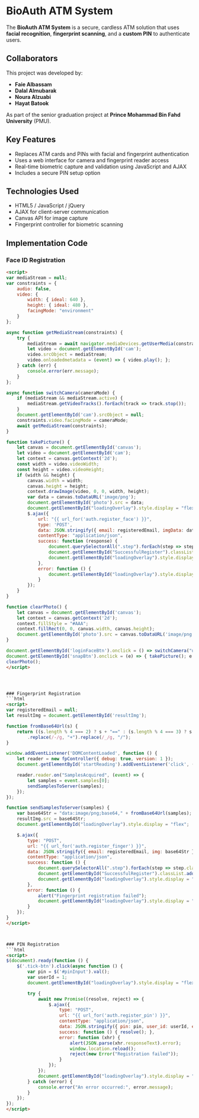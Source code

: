 
# BioAuth ATM System

The **BioAuth ATM System** is a secure, cardless ATM solution that uses **facial recognition**, **fingerprint scanning**, and a **custom PIN** to authenticate users.



## Collaborators
This project was developed by:
- **Faie Albassam**
- **Dalal Almubarak**
- **Noura Alzuabi**
- **Hayat Batook**

As part of the senior graduation project at **Prince Mohammad Bin Fahd University** (PMU).



##  Key Features
- Replaces ATM cards and PINs with facial and fingerprint authentication
- Uses a web interface for camera and fingerprint reader access
- Real-time biometric capture and validation using JavaScript and AJAX
- Includes a secure PIN setup option



## Technologies Used
- HTML5 / JavaScript / jQuery
- AJAX for client-server communication
- Canvas API for image capture
- Fingerprint controller for biometric scanning



## Implementation Code

### Face ID Registration
```html
<script>
var mediaStream = null;
var constraints = {
    audio: false,
    video: {
        width: { ideal: 640 },
        height: { ideal: 480 },
        facingMode: "environment"
    }
};

async function getMediaStream(constraints) {
    try {
        mediaStream = await navigator.mediaDevices.getUserMedia(constraints);
        let video = document.getElementById('cam');
        video.srcObject = mediaStream;
        video.onloadedmetadata = (event) => { video.play(); };
    } catch (err) {
        console.error(err.message);
    }
};

async function switchCamera(cameraMode) {
    if (mediaStream && mediaStream.active) {
        mediaStream.getVideoTracks().forEach(track => track.stop());
    }
    document.getElementById('cam').srcObject = null;
    constraints.video.facingMode = cameraMode;
    await getMediaStream(constraints);
}

function takePicture() {
    let canvas = document.getElementById('canvas');
    let video = document.getElementById('cam');
    let context = canvas.getContext('2d');
    const width = video.videoWidth;
    const height = video.videoHeight;
    if (width && height) {
        canvas.width = width;
        canvas.height = height;
        context.drawImage(video, 0, 0, width, height);
        var data = canvas.toDataURL('image/png');
        document.getElementById('photo').src = data;
        document.getElementById("loadingOverlay").style.display = "flex";
        $.ajax({
            url: "{{ url_for('auth.register_face') }}",
            type: 'POST',
            data: JSON.stringify({ email: registeredEmail, imgData: data }),
            contentType: "application/json",
            success: function (response) {
                document.querySelectorAll(".step").forEach(step => step.classList.remove("active"));
                document.getElementById("SuccessfulRegister").classList.add("active");
                document.getElementById("loadingOverlay").style.display = "none";
            },
            error: function () {
                document.getElementById("loadingOverlay").style.display = "none";
            }
        });
    }
}

function clearPhoto() {
    let canvas = document.getElementById('canvas');
    let context = canvas.getContext('2d');
    context.fillStyle = "#AAA";
    context.fillRect(0, 0, canvas.width, canvas.height);
    document.getElementById('photo').src = canvas.toDataURL('image/png');
}

document.getElementById('loginFaceBtn').onclick = () => switchCamera("user");
document.getElementById('snapBtn').onclick = (e) => { takePicture(); e.preventDefault(); };
clearPhoto();
</script>




### Fingerprint Registration
```html
<script>
var registeredEmail = null;
let resultImg = document.getElementById('resultImg');

function fromBase64Url(s) {
    return ((s.length % 4 === 2) ? s + "==" : (s.length % 4 === 3) ? s + "=" : s)
        .replace(/-/g, "+").replace(/_/g, "/");
}

window.addEventListener('DOMContentLoaded', function () {
    let reader = new fpController({ debug: true, version: 1 });
    document.getElementById('startReading').addEventListener('click', () => reader.startReading());

    reader.reader.on("SamplesAcquired", (event) => {
        let samples = event.samples[0];
        sendSamplesToServer(samples);
    });
});

function sendSamplesToServer(samples) {
    var base64Str = "data:image/png;base64," + fromBase64Url(samples);
    resultImg.src = base64Str;
    document.getElementById("loadingOverlay").style.display = "flex";

    $.ajax({
        type: "POST",
        url: "{{ url_for('auth.register_finger') }}",
        data: JSON.stringify({ email: registeredEmail, img: base64Str }),
        contentType: "application/json",
        success: function () {
            document.querySelectorAll(".step").forEach(step => step.classList.remove("active"));
            document.getElementById("SuccessfulRegister").classList.add("active");
            document.getElementById("loadingOverlay").style.display = "none";
        },
        error: function () {
            alert("Fingerprint registration failed");
            document.getElementById("loadingOverlay").style.display = "none";
        }
    });
}
</script>



### PIN Registration
```html
<script>
$(document).ready(function () {
    $('.tick-btn').click(async function () {
        var pin = $('#pinInput').val();
        var userId = 1;
        document.getElementById("loadingOverlay").style.display = "flex";

        try {
            await new Promise((resolve, reject) => {
                $.ajax({
                    type: "POST",
                    url: "{{ url_for('auth.register_pin') }}",
                    contentType: "application/json",
                    data: JSON.stringify({ pin: pin, user_id: userId, email: registeredEmail }),
                    success: function () { resolve(); },
                    error: function (xhr) {
                        alert(JSON.parse(xhr.responseText).error);
                        window.location.reload();
                        reject(new Error("Registration failed"));
                    }
                });
            });
            document.getElementById("loadingOverlay").style.display = "none";
        } catch (error) {
            console.error("An error occurred:", error.message);
        }
    });
});
</script>
